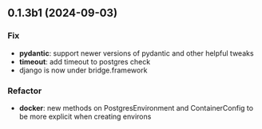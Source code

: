 ## 0.1.3b1 (2024-09-03)

### Fix

- **pydantic**: support newer versions of pydantic and other helpful tweaks
- **timeout**: add timeout to postgres check
- django is now under bridge.framework

### Refactor

- **docker**: new methods on PostgresEnvironment and ContainerConfig to be more explicit when creating environs
